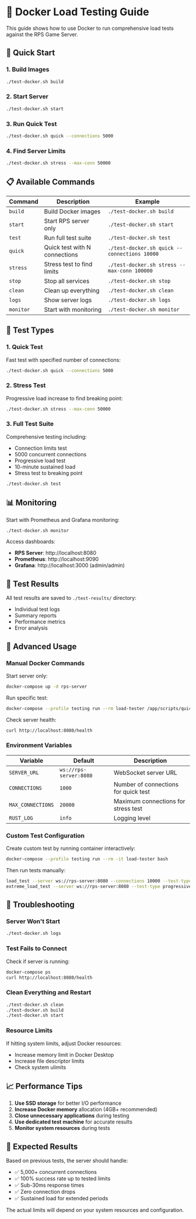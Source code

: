# 🐳 Docker Load Testing Guide

This guide shows how to use Docker to run comprehensive load tests against the RPS Game Server.

## 🚀 Quick Start

### 1. Build Images
```bash
./test-docker.sh build
```

### 2. Start Server
```bash
./test-docker.sh start
```

### 3. Run Quick Test
```bash
./test-docker.sh quick --connections 5000
```

### 4. Find Server Limits
```bash
./test-docker.sh stress --max-conn 50000
```

## 📋 Available Commands

| Command | Description | Example |
|---------|-------------|---------|
| `build` | Build Docker images | `./test-docker.sh build` |
| `start` | Start RPS server only | `./test-docker.sh start` |
| `test` | Run full test suite | `./test-docker.sh test` |
| `quick` | Quick test with N connections | `./test-docker.sh quick --connections 10000` |
| `stress` | Stress test to find limits | `./test-docker.sh stress --max-conn 100000` |
| `stop` | Stop all services | `./test-docker.sh stop` |
| `clean` | Clean up everything | `./test-docker.sh clean` |
| `logs` | Show server logs | `./test-docker.sh logs` |
| `monitor` | Start with monitoring | `./test-docker.sh monitor` |

## 🧪 Test Types

### 1. Quick Test
Fast test with specified number of connections:
```bash
./test-docker.sh quick --connections 5000
```

### 2. Stress Test
Progressive load increase to find breaking point:
```bash
./test-docker.sh stress --max-conn 50000
```

### 3. Full Test Suite
Comprehensive testing including:
- Connection limits test
- 5000 concurrent connections
- Progressive load test
- 10-minute sustained load
- Stress test to breaking point

```bash
./test-docker.sh test
```

## 📊 Monitoring

Start with Prometheus and Grafana monitoring:
```bash
./test-docker.sh monitor
```

Access dashboards:
- **RPS Server**: http://localhost:8080
- **Prometheus**: http://localhost:9090
- **Grafana**: http://localhost:3000 (admin/admin)

## 📁 Test Results

All test results are saved to `./test-results/` directory:
- Individual test logs
- Summary reports
- Performance metrics
- Error analysis

## 🔧 Advanced Usage

### Manual Docker Commands

Start server only:
```bash
docker-compose up -d rps-server
```

Run specific test:
```bash
docker-compose --profile testing run --rm load-tester /app/scripts/quick_test.sh
```

Check server health:
```bash
curl http://localhost:8080/health
```

### Environment Variables

| Variable | Default | Description |
|----------|---------|-------------|
| `SERVER_URL` | `ws://rps-server:8080` | WebSocket server URL |
| `CONNECTIONS` | `1000` | Number of connections for quick test |
| `MAX_CONNECTIONS` | `20000` | Maximum connections for stress test |
| `RUST_LOG` | `info` | Logging level |

### Custom Test Configuration

Create custom test by running container interactively:
```bash
docker-compose --profile testing run --rm -it load-tester bash
```

Then run tests manually:
```bash
load_test --server ws://rps-server:8080 --connections 10000 --test-type concurrent
extreme_load_test --server ws://rps-server:8080 --test-type progressive
```

## 🐛 Troubleshooting

### Server Won't Start
```bash
./test-docker.sh logs
```

### Test Fails to Connect
Check if server is running:
```bash
docker-compose ps
curl http://localhost:8080/health
```

### Clean Everything and Restart
```bash
./test-docker.sh clean
./test-docker.sh build
./test-docker.sh start
```

### Resource Limits
If hitting system limits, adjust Docker resources:
- Increase memory limit in Docker Desktop
- Increase file descriptor limits
- Check system ulimits

## 📈 Performance Tips

1. **Use SSD storage** for better I/O performance
2. **Increase Docker memory** allocation (4GB+ recommended)
3. **Close unnecessary applications** during testing
4. **Use dedicated test machine** for accurate results
5. **Monitor system resources** during tests

## 🎯 Expected Results

Based on previous tests, the server should handle:
- ✅ 5,000+ concurrent connections
- ✅ 100% success rate up to tested limits
- ✅ Sub-30ms response times
- ✅ Zero connection drops
- ✅ Sustained load for extended periods

The actual limits will depend on your system resources and configuration.